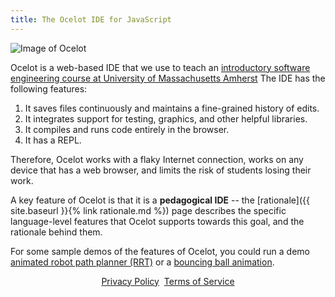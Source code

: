 ```yaml
---
title: The Ocelot IDE for JavaScript
---
```


![Image of Ocelot](./ocelot-robot-screenshot.jpg)

Ocelot is a web-based IDE that we use to teach an [introductory software
engineering course at University of Massachusetts Amherst](https://umass-compsci220.github.io) The IDE has
the following features:

1. It saves files continuously and maintains a fine-grained history of edits.
2. It integrates support for testing, graphics, and other helpful libraries.
3. It compiles and runs code entirely in the browser.
4. It has a REPL.

Therefore, Ocelot works with a flaky Internet connection, works on any
device that has a web browser, and limits the risk of students losing their
work.

A key feature of Ocelot is that it is a **pedagogical IDE** -- the
[rationale]({{
site.baseurl }}{% link rationale.md %}) page describes the specific language-level features
that Ocelot supports towards this goal, and the rationale behind them.

For some sample demos of the features of Ocelot, you could run a demo [animated
robot path planner (RRT)](https://code.ocelot-ide.org/?gist=joydeep-b/1f40f8584709404c07f1da24d025a194)
or a [bouncing ball
animation](https://code.ocelot-ide.org/?gist=joydeep-b/8956ab7ab21e36a0f4c12fa289f952a4).


<div align="center">
  <a href="https://www.ocelot-ide.org/privacy.html">Privacy Policy</a>&nbsp;
  <a href="https://www.ocelot-ide.org/privacy.html">Terms of Service</a>
  
  </div>
